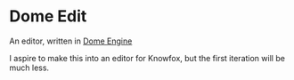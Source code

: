 # Dome Edit

An editor, written in [Dome Engine](https://domeengine.com/)

I aspire to make this into an editor for Knowfox, but the first iteration will be much less.